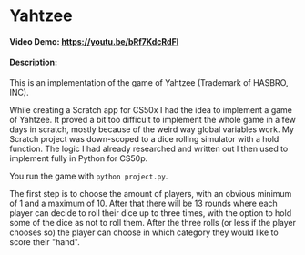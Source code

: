 # Yahtzee
#### Video Demo: https://youtu.be/bRf7KdcRdFI
#### Description:
This is an implementation of the game of Yahtzee (Trademark of HASBRO, INC).

While creating a Scratch app for CS50x I had the idea to implement a game of Yahtzee. It proved a bit too difficult to implement the whole game in a few days in scratch, mostly because of the weird way global variables work.
My Scratch project was down-scoped to a dice rolling simulator with a hold function. The logic I had already researched and written out I then used to implement fully in Python for CS50p.

You run the game with `python project.py`.

The first step is to choose the amount of players, with an obvious minimum of 1 and a maximum of 10. After that there will be 13 rounds where each player can decide to roll their dice up to three times, with the option to hold some of the dice as not to roll them. After the three rolls (or less if the player chooses so) the player can choose in which category they would like to score their "hand".


